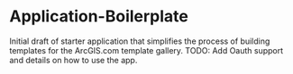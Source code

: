 Application-Boilerplate
=======================

Initial draft of starter application that simplifies the process of building templates for the ArcGIS.com template gallery. 
TODO: Add Oauth support and details on how to use the app.
